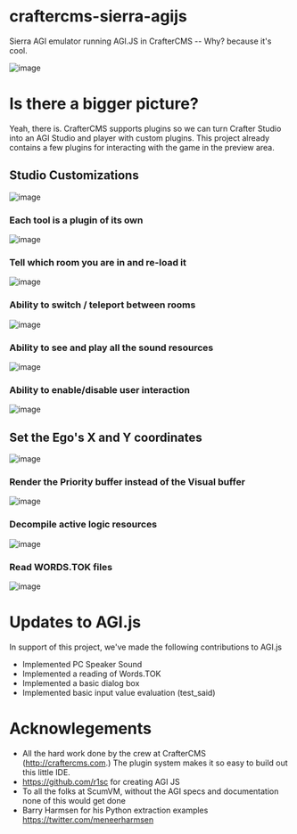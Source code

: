 # craftercms-sierra-agijs
Sierra AGI emulator running AGI.JS in CrafterCMS  -- Why? because it's cool. 

![image](https://github.com/russdanner/craftercms-sierra-agijs/assets/169432/950a604a-20ca-4e9c-8cfb-154355c6fc59)

# Is there a bigger picture?
Yeah, there is. CrafterCMS supports plugins so we can turn Crafter Studio into an AGI Studio and player with custom plugins.
This project already contains a few plugins for interacting with the game in the preview area.

## Studio Customizations
![image](https://github.com/russdanner/craftercms-sierra-agijs/assets/169432/44d8244f-bc9f-4a36-9626-a40ed1b5d786)

### Each tool is a plugin of its own
![image](https://github.com/russdanner/craftercms-sierra-agijs/assets/169432/7b6226c8-0085-4abb-ada1-2162294fc013)

### Tell which room you are in and re-load it
![image](https://github.com/russdanner/craftercms-sierra-agijs/assets/169432/03c84565-ddd1-4f64-a78a-106c3a946b6f)

### Ability to switch / teleport between rooms
![image](https://github.com/russdanner/craftercms-sierra-agijs/assets/169432/97612b72-d00d-42d9-924b-f217cae7a825)

### Ability to see and play all the sound resources
![image](https://github.com/russdanner/craftercms-sierra-agijs/assets/169432/0683691e-7873-44a5-a69a-8f2b60c09bb4)

### Ability to enable/disable user interaction
![image](https://github.com/russdanner/craftercms-sierra-agijs/assets/169432/7b3fa1fd-7410-4441-9085-ce83ffe0b1a7)

## Set the Ego's X and Y coordinates
![image](https://github.com/russdanner/craftercms-sierra-agijs/assets/169432/5688d522-38fe-4695-85b3-1412e700477f)

### Render the Priority buffer instead of the Visual buffer
![image](https://github.com/russdanner/craftercms-sierra-agijs/assets/169432/a99e0feb-06f2-4868-bb67-2aaa5a9bc07e)

### Decompile active logic resources
![image](https://github.com/russdanner/craftercms-sierra-agijs/assets/169432/6b78bf87-5874-4e6f-9eea-2a52374d4da3)

### Read WORDS.TOK files
![image](https://github.com/russdanner/craftercms-sierra-agijs/assets/169432/476a3ebe-ea42-4639-b63f-dea3f520d747)

# Updates to AGI.js 
In support of this project, we've made the following contributions to AGI.js
* Implemented PC Speaker Sound
* Implemented a reading of Words.TOK
* Implemented a basic dialog box
* Implemented basic input value evaluation (test_said)
  
# Acknowlegements
- All the hard work done by the crew at CrafterCMS (http://craftercms.com.) The plugin system makes it so easy to build out this little IDE.
- https://github.com/r1sc for creating AGI JS
- To all the folks at ScumVM, without the AGI specs and documentation none of this would get done
- Barry Harmsen for his Python extraction examples https://twitter.com/meneerharmsen
